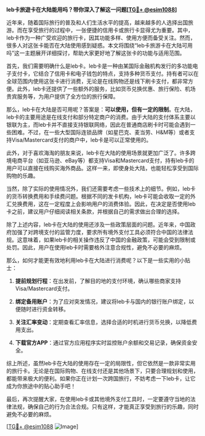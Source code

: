 **leb卡旅遊卡在大陆能用吗？带你深入了解这一问题[[TG💪+ @esim1088](https://t.me/s/esim1088)]**

近年来，随着国际旅行的普及和人们生活水平的提高，越来越多的人选择出国旅游。而在享受旅行的过程中，一张便捷的信用卡或旅行卡显得尤为重要。其中，leb卡作为一种广受欢迎的旅行卡，因其功能多样、使用方便而备受关注。然而，很多人对这张卡能否在大陆使用感到疑惑。本文将围绕“leb卡旅游卡在大陆可用吗”这一主题展开详细探讨，帮助大家更好地了解这张卡的功能与适用范围。

首先，我们需要明确什么是leb卡。leb卡是一种由某国际金融机构发行的多功能电子支付卡，它结合了信用卡和电子钱包的特点，支持多种货币支付。持有者可以在全球范围内使用这张卡进行消费，无论是在线购物还是线下刷卡支付，都非常方便。此外，leb卡还提供了一些额外的服务，比如货币兑换优惠、旅行保险、机场贵宾服务等，为用户提供了全方位的旅行保障。

那么，leb卡在大陆是否可用呢？答案是：**可以使用，但有一定的限制**。在大陆，leb卡的主要用途是在线支付和部分特定商户的消费。由于大陆的支付体系主要以银联为主，而leb卡并不直接支持银联网络，因此在普通商店刷卡时可能会遇到一些困难。不过，在一些大型国际连锁品牌（如星巴克、麦当劳、H&M等）或者支持Visa/Mastercard支付的商户中，leb卡是可以正常使用的。

此外，对于喜欢海淘的朋友来说，leb卡在大陆的使用场景就更加广泛了。许多跨境电商平台（如亚马逊、eBay等）都支持Visa和Mastercard支付，持有leb卡的用户可以直接在线购买海外商品。这样一来，即使身处大陆，也能轻松享受到国际购物的乐趣。

当然，除了实际的使用情况外，我们还需要考虑一些技术上的细节。例如，leb卡的货币转换费用和手续费问题。根据不同的发卡机构，leb卡可能会收取一定的外汇兑换费用，这在一定程度上会影响用户的消费体验。因此，在决定是否使用leb卡之前，建议用户仔细阅读相关条款，并根据自己的需求做出合理的选择。

除了上述内容，leb卡在大陆的使用还涉及一些政策层面的问题。近年来，中国政府加强了对跨境支付的监管力度，要求所有境外支付工具必须符合中国的法律法规。这意味着，如果leb卡的相关操作违反了中国的金融政策，可能会受到限制或处罚。因此，用户在使用leb卡时需要格外注意合规性，避免不必要的麻烦。

那么，如何才能更有效地利用leb卡在大陆进行消费呢？以下是一些实用的小贴士：

1. **提前规划行程**：在出发前，了解目的地的支付环境，确认哪些商家支持Visa/Mastercard支付。
   
2. **绑定备用账户**：为了应对突发情况，建议将leb卡与国内的银行账户绑定，以便随时进行资金转移。

3. **关注汇率变动**：定期查看汇率信息，选择合适的时机进行货币兑换，以降低费用支出。

4. **下载官方APP**：通过官方应用程序实时监控账户余额和交易记录，确保资金安全。

综上所述，虽然leb卡在大陆的使用存在一定的局限性，但它依然是一款非常实用的旅行卡。无论是在国际购物、在线支付还是其他场景下，只要合理规划和使用，都能带来极大的便利。如果你正在计划一次跨国旅行，不妨考虑一下leb卡，让它成为你旅途中的贴心助手吧！

最后，再次提醒大家，在使用leb卡或其他境外支付工具时，一定要遵守当地的法律法规，确保自己的行为合法合规。只有这样，才能真正享受到旅行的乐趣，同时避免不必要的麻烦。

[[TG💪+ @esim1088](https://t.me/s/esim1088) ![Image](https://i.postimg.cc/4NQfJmqS/Snipaste-2025-05-13-00-14-12.png)]